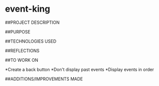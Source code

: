 # event-king

##PROJECT DESCRIPTION


##PURPOSE


##TECHNOLOGIES USED

##REFLECTIONS




##TO WORK ON

*Create a back button
*Don't display past events
*Display events in order


##ADDITIONS/IMPROVEMENTS MADE



